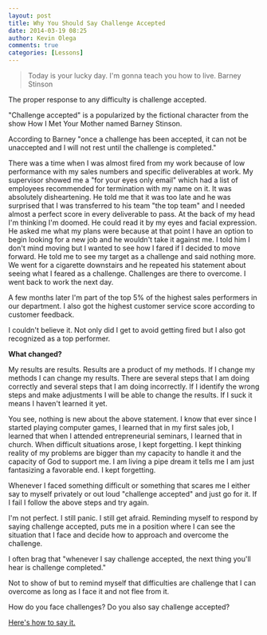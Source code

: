 ```yaml
---
layout: post
title: Why You Should Say Challenge Accepted
date: 2014-03-19 08:25
author: Kevin Olega
comments: true
categories: [Lessons]
---
```

> Today is your lucky day. I'm gonna teach you how to live.
Barney Stinson

The proper response to any difficulty is challenge accepted.

"Challenge accepted" is a popularized by the fictional character from the show How I Met Your Mother named Barney Stinson.

According to Barney "once a challenge has been accepted, it can not be unaccepted and I will not rest until the challenge is completed."

There was a time when I was almost fired from my work because of low performance with my sales numbers and specific deliverables at work. My supervisor showed me a "for your eyes only email" which had a list of employees recommended for termination with my name on it. It was absolutely disheartening. He told me that it was too late and he was surprised that I was transferred to his team "the top team" and I needed almost a perfect score in every deliverable to pass. At the back of my head I'm thinking I'm doomed. He could read it by my eyes and facial expression. He asked me what my plans were because at that point I have an option to begin looking for a new job and he wouldn't take it against me. I told him I don't mind moving but I wanted to see how I fared if I decided to move forward. He told me to see my target as a challenge and said nothing more. We went for a cigarette downstairs and he repeated his statement about seeing what I feared as a challenge. Challenges are there to overcome. I went back to work the next day.

A few months later I'm part of the top 5% of the highest sales performers in our department. I also got the highest customer service score according to customer feedback.

I couldn't believe it. Not only did I get to avoid getting fired but I also got recognized as a top performer.

**What changed?**

My results are results. Results are a product of my methods. If I change my methods I can change my results. There are several steps that I am doing correctly and several steps that I am doing incorrectly. If I identify the wrong steps and make adjustments I will be able to change the results. If I suck it means I haven't learned it yet.

You see, nothing is new about the above statement. I know that ever since I started playing computer games, I learned that in my first sales job, I learned that when I attended entrepreneurial seminars, I learned that in church. When difficult situations arose, I kept forgetting. I kept thinking reality of my problems are bigger than my capacity to handle it and the capacity of God to support me. I am living a pipe dream it tells me I am just fantasizing a favorable end. I kept forgetting.

Whenever I faced something difficult or something that scares me I either say to myself privately or out loud "challenge accepted" and just go for it. If I fail I follow the above steps and try again.

I'm not perfect. I still panic. I still get afraid. Reminding myself to respond by saying challenge accepted, puts me in a position where I can see the situation that I face and decide how to approach and overcome the challenge.

I often brag that "whenever I say challenge accepted, the next thing you'll hear is challenge completed."

Not to show of but to remind myself that difficulties are challenge that I can overcome as long as I face it and not flee from it.

How do you face challenges? Do you also say challenge accepted?

[Here's how to say it.](https://www.youtube.com/embed/4iOi_iPNC50?rel=0)
